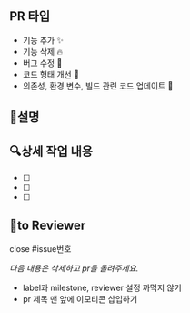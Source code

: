 ## PR 타입 <!-- 하나를 선택해 남겨주세요 -->
- 기능 추가 ✨
- 기능 삭제 🔥
- 버그 수정 🐛
- 코드 형태 개선 🎨
- 의존성, 환경 변수, 빌드 관련 코드 업데이트 🔨

## 📝설명

## 🔍상세 작업 내용
- [ ]
- [ ]
- [ ]

## 🌸to Reviewer

<!-- 이슈 close -->
close #issue번호

*다음 내용은 삭제하고 pr을 올려주세요.*
- label과 milestone, reviewer 설정 까먹지 않기
- pr 제목 맨 앞에 이모티콘 삽입하기
